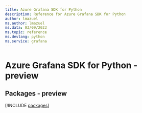 ```yaml
---
title: Azure Grafana SDK for Python
description: Reference for Azure Grafana SDK for Python
author: lmazuel
ms.author: lmazuel
ms.data: 03/09/2023
ms.topic: reference
ms.devlang: python
ms.service: grafana
---
```

# Azure Grafana SDK for Python - preview
## Packages - preview
[!INCLUDE [packages](grafana-index.md)]